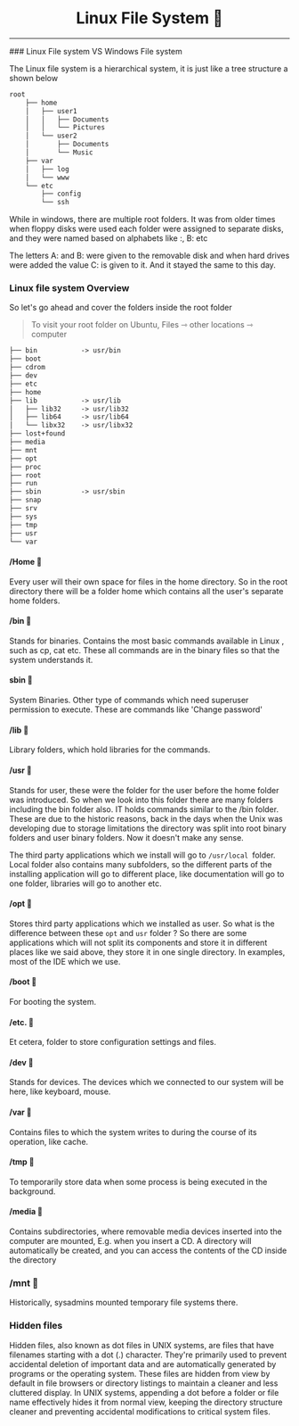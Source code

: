<h1 align="center">Linux File System 📂</h1>
<hr>
### Linux File system VS Windows File system

The Linux file system is a hierarchical system, it is just like a tree structure a shown below

```markdown
root
	├── home
	│   ├── user1
	│   │   ├── Documents
	│   │   └── Pictures
	│   └── user2
	│       ├── Documents
	│       └── Music
	├── var
	│   ├── log
	│   └── www
	└── etc
	    ├── config
	    └── ssh

```

While in windows, there are multiple root folders. It was from older times when floppy disks were used each folder were assigned to separate disks, and they were named based on alphabets like :, B:  etc

The letters A: and B: were given to the removable disk and when hard drives were added the value C: is given to it. And it stayed the same to this day.

### Linux file system Overview 

So let's go ahead and cover the folders inside the root folder 
>To visit your root folder on Ubuntu, Files ⇾ other locations ⇾ computer


```markdown
├── bin           -> usr/bin
├── boot
├── cdrom
├── dev
├── etc
├── home
├── lib           -> usr/lib
│   ├── lib32     -> usr/lib32
│   ├── lib64     -> usr/lib64
│   └── libx32    -> usr/libx32
├── lost+found
├── media
├── mnt
├── opt
├── proc
├── root
├── run
├── sbin          -> usr/sbin
├── snap
├── srv
├── sys
├── tmp
├── usr
└── var

```

#### /Home 📂
Every user will their own space for files in the home directory. So in the root directory there will be a folder home which contains all the user's separate home folders. 

#### /bin 📂

Stands for binaries. Contains the most basic commands available in Linux , such as cp, cat etc. These all commands are in the binary files so that the system understands it. 

#### sbin 📂

System Binaries. Other type of commands which need superuser permission to execute. These are commands like 'Change password'

#### /lib 📂

Library folders, which hold libraries for the commands.

#### /usr 📂

Stands for user, these were the folder for the user before the home folder was introduced. So when we look into this folder there are many folders including the bin folder also. IT holds commands similar to the /bin folder. These are due to the historic reasons, back in the days when the Unix was developing due to storage limitations the directory was split into root binary folders and user binary folders. Now it doesn't make any sense.

The third party applications which we install will go to <code>/usr/local </code>folder. Local folder also contains many subfolders, so the different parts of the installing application will go to different place, like documentation will go to one folder, libraries will go to another etc.

#### /opt 📂

Stores third party applications which we installed as user. So what is the difference between these <code>opt</code> and <code>usr</code> folder ? 
So there are some applications which will not split its components and store it in different places like we said above, they store it in one single directory. In examples, most of the IDE which we use.

#### /boot 📂

For booting the system. 

#### /etc. 📂

Et cetera, folder to store configuration settings and files.

#### /dev 📂

Stands for devices. The devices which we connected to our system will be here, like keyboard, mouse.

#### /var 📂

Contains files to which the system writes to during the course of its operation, like cache.

#### /tmp 📂

To temporarily store data when some process is being executed in the background.

#### /media 📂

Contains subdirectories, where removable media devices inserted into the computer are mounted, E.g. when you insert a CD. A directory will automatically be created, and you can access the contents of the CD inside the directory
### /mnt 📂

Historically, sysadmins mounted temporary file systems there.


### Hidden files 

Hidden files, also known as dot files in UNIX systems, are files that have filenames starting with a dot (.) character. They're primarily used to prevent accidental deletion of important data and are automatically generated by programs or the operating system. These files are hidden from view by default in file browsers or directory listings to maintain a cleaner and less cluttered display. In UNIX systems, appending a dot before a folder or file name effectively hides it from normal view, keeping the directory structure cleaner and preventing accidental modifications to critical system files.
